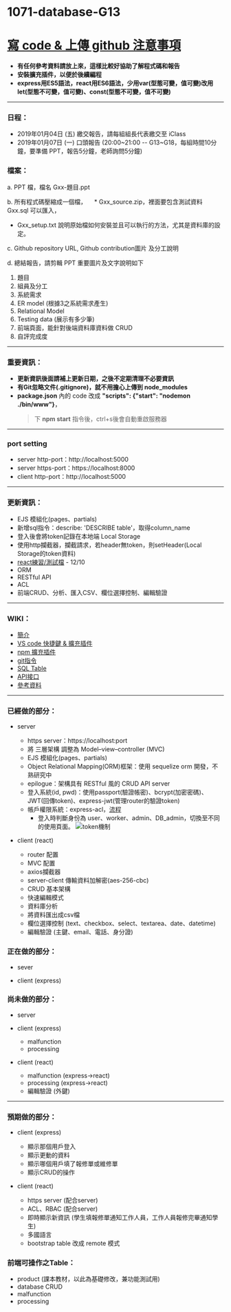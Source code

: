 # 1071-database-G13
# [寫 code & 上傳 github 注意事項](https://github.com/toumei/1071-database-G13/wiki/Advance-preparation)
* **有任何參考資料請放上來，這樣比較好協助了解程式碼和報告**
* **安裝擴充插件，以便於後續編程**
* **express用ES5語法，react用ES6語法，少用var(型態可變，值可變)改用let(型態不可變，值可變)、const(型態不可變，值不可變)**
---
### 日程：
* 2019年01月04日 (五) 繳交報告，請每組組長代表繳交至 iClass
* 2019年01月07日 (一) 口頭報告 (20:00~21:00 -- G13~G18，每組時間10分鐘，要準備 PPT，報告5分鐘，老師詢問5分鐘)
### 檔案：
a. PPT 檔，檔名 Gxx-題目.ppt

b. 所有程式碼壓縮成一個檔，
　* Gxx_source.zip，裡面要包含測試資料 Gxx.sql 可以匯入，
  * Gxx_setup.txt 說明原始檔如何安裝並且可以執行的方法，尤其是資料庫的設定。

c. Github repository URL, Github contribution圖片 及分工說明

d. 總結報告，請剪輯 PPT 重要圖片及文字說明如下

1. 題目
2. 組員及分工
3. 系統需求
4. ER model (根據3之系統需求產生)
5. Relational Model
6. Testing data (展示有多少筆)
7. 前端頁面，能針對後端資料庫資料做 CRUD
8. 自評完成度
---
### 重要資訊：
* **更新資訊後面請補上更新日期，之後不定期清理不必要資訊**
* **有Git忽略文件(.gitignore)，就不用擔心上傳到 node_modules**
* **package.json** 內的 code 改成 **"scripts": {"start": "nodemon ./bin/www"}**，
  > 下 **npm start** 指令後，ctrl+s後會自動重啟服務器
---
### port setting
* server http-port：http://localhost:5000
* server https-port：https://localhost:8000
* client http-port：http://localhost:5000
---
### 更新資訊：
* EJS 模組化(pages、partials)
* 新增sql指令：describe: 'DESCRIBE table'，取得column_name
* 登入後會將token記錄在本地端 Local Storage
* 使用http攔截器，攔截請求，若header無token，則setHeader(Local Storage的token資料)
* [react練習/測試檔](https://github.com/toumei/107-01-database-4B/tree/master/example-create-react-app-express) - 12/10
* ORM
* RESTful API
* ACL
* 前端CRUD、分析、匯入CSV、欄位選擇控制、編輯驗證
---

### WIKI：
* [簡介](https://github.com/toumei/1071-database-G13/wiki/Home)
* [VS code 快捷鍵 & 擴充插件](https://github.com/toumei/1071-database-G13/wiki/VS-code)
* [npm 擴充插件](https://github.com/toumei/1071-database-G13/wiki/npm-Extensions)
* [git指令](https://github.com/toumei/1071-database-G13/wiki/git-command)
* [SQL Table](https://github.com/toumei/1071-database-G13/wiki/SQL-Table)
* [API接口](https://github.com/toumei/1071-database-G13/wiki/API-%E6%8E%A5%E5%8F%A3)
* [參考資料](https://github.com/toumei/1071-database-G13/wiki/Reference)
---

### 已經做的部分：
* server
  * https server：https://localhost:port
  * 將 三層架構 調整為 Model–view–controller (MVC)
  * EJS 模組化(pages、partials)
  * Object Relational Mapping(ORM)框架：使用 sequelize orm 開發，不熟研究中
  * epilogue：架構具有 RESTful 風的 CRUD API server
  * 登入系統(id, pwd)：使用passport(驗證帳密)、bcrypt(加密密碼)、JWT(回傳token)、express-jwt(管理router的驗證token)
  * 帳戶權限系統：express-acl，[流程](https://segmentfault.com/a/1190000004627946)
    * 登入時判斷身份為 user、worker、admin、DB_admin，切換至不同的使用頁面。
![token機制](https://cdn-images-1.medium.com/max/1334/1*7T41R0dSLEzssIXPHpvimQ.png)

* client (react)
  * router 配置
  * MVC 配置
  * axios攔截器
  * server-client 傳輸資料加解密(aes-256-cbc)
  * CRUD 基本架構
  * 快速編輯模式
  * 資料庫分析
  * 將資料匯出成csv檔
  * 欄位選擇控制 (text、checkbox、select、textarea、date、datetime)
  * 編輯驗證 (主鍵、email、電話、身分證)

### 正在做的部分：
* sever
  
* client (express)

### 尚未做的部分：
* server

* client (express)
  * malfunction
  * processing

* client (react)
  * malfunction (express->react)
  * processing (express->react)
  * 編輯驗證 (外鍵)
---

### 預期做的部分：

* client (express)
  * 顯示那個用戶登入
  * 顯示更動的資料
  * 顯示哪個用戶填了報修單或維修單
  * 顯示CRUD的操作
 
* client (react)
  * https server (配合server)
  * ACL、RBAC (配合server)
  * 即時顯示新資訊 (學生填報修單通知工作人員，工作人員報修完畢通知學生)
  * 多國語言
  * bootstrap table 改成 remote 模式

### 前端可操作之Table：
* product (課本教材，以此為基礎修改，兼功能測試用)
* database CRUD
* malfunction
* processing
